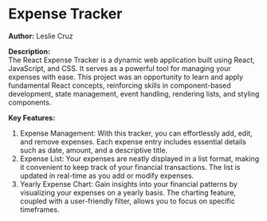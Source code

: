 # Expense Tracker

**Author:** Leslie Cruz

**Description:**  
The React Expense Tracker is a dynamic web application built using React, JavaScript, and CSS. It serves as a powerful tool for managing your expenses with ease. This project was an opportunity to learn and apply fundamental React concepts, reinforcing skills in component-based development, state management, event handling, rendering lists, and styling components.

**Key Features:**

  1. Expense Management: With this tracker, you can effortlessly add, edit, and remove expenses. Each expense entry includes essential details such as date, amount, and a descriptive title.
  2. Expense List: Your expenses are neatly displayed in a list format, making it convenient to keep track of your financial transactions. The list is updated in real-time as you add or modify expenses.
  3. Yearly Expense Chart: Gain insights into your financial patterns by visualizing your expenses on a yearly basis. The charting feature, coupled with a user-friendly filter, allows you to focus on specific timeframes.
